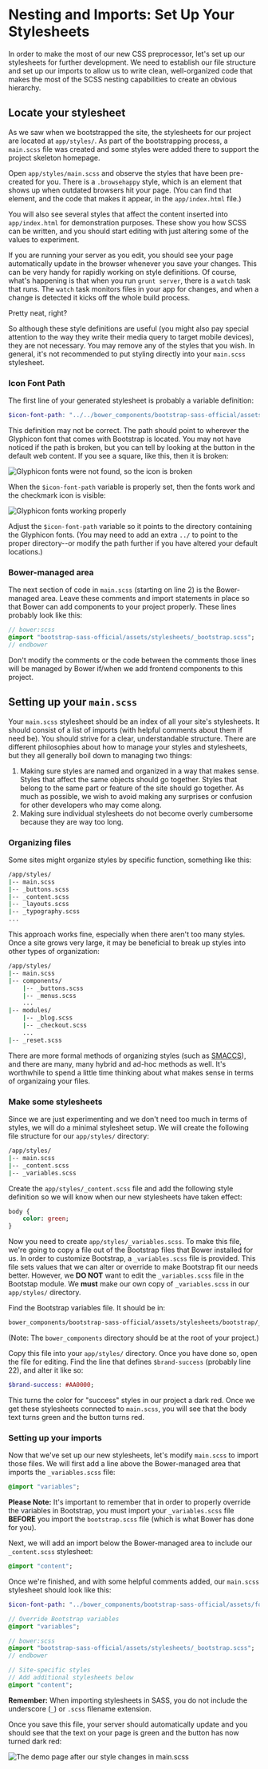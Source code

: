 # Nesting and Imports: Set Up Your Stylesheets

In order to make the most of our new CSS preprocessor, let's set up our stylesheets for further development. We need to establish our file structure and set up our imports to allow us to write clean, well-organized code that makes the most of the SCSS nesting capabilities to create an obvious hierarchy.

## Locate your stylesheet
As we saw when we bootstrapped the site, the stylesheets for our project are located at `app/styles/`. As part of the bootstrapping process, a `main.scss` file was created and some styles were added there to support the project skeleton homepage.

Open `app/styles/main.scss` and observe the styles that have been pre-created for you. There is a `.browsehappy` style, which is an element that shows up when outdated browsers hit your page. (You can find that element, and the code that makes it appear,  in the `app/index.html` file.)

You will also see several styles that affect the content inserted into `app/index.html` for demonstration purposes. These show you how SCSS can be written, and you should start editing with just altering some of the values to experiment.

If you are running your server as you edit, you should see your page automatically update in the browser whenever you save your changes. This can be very handy for rapidly working on style definitions. Of course, what's happening is that when you run `grunt server`, there is a `watch` task that runs. The `watch` task monitors files in your app for changes, and when a change is detected it kicks off the whole build process. 

Pretty neat, right?

So although these style definitions are useful (you might also pay special attention to the way they write their media query to target mobile devices), they are not necessary. You may remove any of the styles that you wish. In general, it's not recommended to put styling directly into your `main.scss` stylesheet.

### Icon Font Path
The first line of your generated stylesheet is probably a variable definition:

```scss
$icon-font-path: "../../bower_components/bootstrap-sass-official/assets/fonts/bootstrap/";
```

This definition may not be correct. The path should point to wherever the Glyphicon font that comes with Bootstrap is located. You may not have noticed if the path is broken, but you can tell by looking at the button in the default web content. If you see a square, like this, then it is broken:

![Glyphicon fonts were not found, so the icon is broken](img/font_broken.png)

When the `$icon-font-path` variable is properly set, then the fonts work and the checkmark icon is visible:

![Glyphicon fonts working properly](img/font_fixed.png)

Adjust the `$icon-font-path` variable so it points to the directory containing the Glyphicon fonts. (You may need to add an extra `../` to point to the proper directory--or modify the path further if you have altered your default locations.)

### Bower-managed area
The next section of code in `main.scss` (starting on line 2) is the Bower-managed area. Leave these comments and import statements in place so that Bower can add components to your project properly. These lines probably look like this:

```sass
// bower:scss
@import "bootstrap-sass-official/assets/stylesheets/_bootstrap.scss";
// endbower
```

Don't modify the comments or the code between the comments those lines will be managed by Bower if/when we add frontend components to this project.

## Setting up your `main.scss`

Your `main.scss` stylesheet should be an index of all your site's stylesheets. It should consist of a list of imports (with helpful comments about them if need be). You should strive for a clear, understandable structure. There are different philosophies about how to manage your styles and stylesheets, but they all generally boil down to managing two things:

1.  Making sure styles are named and organized in a way that makes sense. Styles that affect the same objects should go together. Styles that belong to the same part or feature of the site should go together. As much as possible, we wish to avoid making any surprises or confusion for other developers who may come along.
2.  Making sure individual stylesheets do not become overly cumbersome because they are way too long.

### Organizing files

Some sites might organize styles by specific function, something like this:

```bash
/app/styles/
|-- main.scss
|-- _buttons.scss
|-- _content.scss
|-- _layouts.scss
|-- _typography.scss
...
```

This approach works fine, especially when there aren't too many styles. Once a site grows very large, it may be beneficial to break up styles into other types of organization:

```bash
/app/styles/
|-- main.scss
|-- components/
    |-- _buttons.scss
    |-- _menus.scss
    ...
|-- modules/
    |-- _blog.scss
    |-- _checkout.scss
    ...
|-- _reset.scss
```

There are more formal methods of organizing styles (such as [SMACCS](https://smacss.com/)), and there are many, many hybrid and ad-hoc methods as well. It's worthwhile to spend a little time thinking about what makes sense in terms of organizaing your files.

### Make some stylesheets

Since we are just experimenting and we don't need too much in terms of styles, we will do a minimal stylesheet setup. We will create the following file structure for our `app/styles/` directory:

```bash
/app/styles/
|-- main.scss
|-- _content.scss
|-- _variables.scss
```
Create the `app/styles/_content.scss` file and add the following style definition so we will know when our new stylesheets have taken effect:

```sass
body {
    color: green;
}
```

Now you need to create `app/styles/_variables.scss`. To make this file, we're going to copy a file out of the Bootstrap files that Bower installed for us. In order to customize Bootstrap, a `_variables.scss` file is provided. This file sets values that we can alter or override to make Bootstrap fit our needs better. However, we **DO NOT** want to edit the `_variables.scss` file in the Bootstap module. We **must** make our own copy of `_variables.scss` in our `app/styles/` directory.

Find the Bootstrap variables file. It should be in:

```bash
bower_components/bootstrap-sass-official/assets/stylesheets/bootstrap/_variables.scss
```
(Note: The `bower_components` directory should be at the root of your project.)

Copy this file into your `app/styles/` directory. Once you have done so, open the file for editing. Find the line that defines `$brand-success` (probably line 22), and alter it like so:

```sass
$brand-success: #AA0000;
```

This turns the color for "success" styles in our project a dark red. Once we get these stylesheets connected to `main.scss`, you will see that the body text turns green and the button turns red.

### Setting up your imports

Now that we've set up our new stylesheets, let's modify `main.scss` to import those files. We will first add a line above the Bower-managed area that imports the `_variables.scss` file:

```sass
@import "variables";
```

**Please Note:** It's important to remember that in order to properly override the variables in Bootstrap, you must import your `_variables.scss` file **BEFORE** you import the `bootstrap.scss` file (which is what Bower has done for you).

Next, we will add an import below the Bower-managed area to include our `_content.scss` stylesheet:

```sass
@import "content";
```

Once we're finished, and with some helpful comments added, our `main.scss` stylesheet should look like this:

```sass
$icon-font-path: "../bower_components/bootstrap-sass-official/assets/fonts/bootstrap/";

// Override Bootstrap variables
@import "variables";

// bower:scss
@import "bootstrap-sass-official/assets/stylesheets/_bootstrap.scss";
// endbower

// Site-specific styles
// Add additional stylesheets below
@import "content";
```

**Remember:** When importing stylesheets in SASS, you do not include the underscore (`_`) or `.scss` filename extension.

Once you save this file, your server should automatically update and you should see that the text on your page is green and the button has now turned dark red:

![The demo page after our style changes in main.scss](img/main_changes.png)


